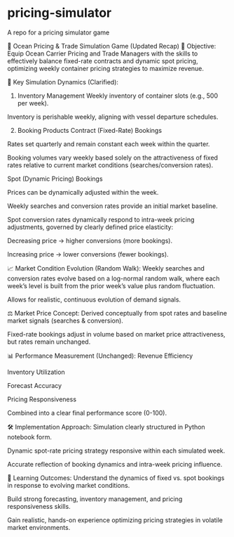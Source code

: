 # pricing-simulator
A repo for a pricing simulator game


🌊 Ocean Pricing & Trade Simulation Game (Updated Recap)
🎯 Objective:
Equip Ocean Carrier Pricing and Trade Managers with the skills to effectively balance fixed-rate contracts and dynamic spot pricing, optimizing weekly container pricing strategies to maximize revenue.

🚢 Key Simulation Dynamics (Clarified):
1. Inventory Management
Weekly inventory of container slots (e.g., 500 per week).

Inventory is perishable weekly, aligning with vessel departure schedules.

2. Booking Products
Contract (Fixed-Rate) Bookings

Rates set quarterly and remain constant each week within the quarter.

Booking volumes vary weekly based solely on the attractiveness of fixed rates relative to current market conditions (searches/conversion rates).

Spot (Dynamic Pricing) Bookings

Prices can be dynamically adjusted within the week.

Weekly searches and conversion rates provide an initial market baseline.

Spot conversion rates dynamically respond to intra-week pricing adjustments, governed by clearly defined price elasticity:

Decreasing price → higher conversions (more bookings).

Increasing price → lower conversions (fewer bookings).

📈 Market Condition Evolution (Random Walk):
Weekly searches and conversion rates evolve based on a log-normal random walk, where each week’s level is built from the prior week’s value plus random fluctuation.

Allows for realistic, continuous evolution of demand signals.

⚖️ Market Price Concept:
Derived conceptually from spot rates and baseline market signals (searches & conversion).

Fixed-rate bookings adjust in volume based on market price attractiveness, but rates remain unchanged.

📊 Performance Measurement (Unchanged):
Revenue Efficiency

Inventory Utilization

Forecast Accuracy

Pricing Responsiveness

Combined into a clear final performance score (0-100).

🛠️ Implementation Approach:
Simulation clearly structured in Python notebook form.

Dynamic spot-rate pricing strategy responsive within each simulated week.

Accurate reflection of booking dynamics and intra-week pricing influence.

🏅 Learning Outcomes:
Understand the dynamics of fixed vs. spot bookings in response to evolving market conditions.

Build strong forecasting, inventory management, and pricing responsiveness skills.

Gain realistic, hands-on experience optimizing pricing strategies in volatile market environments.

